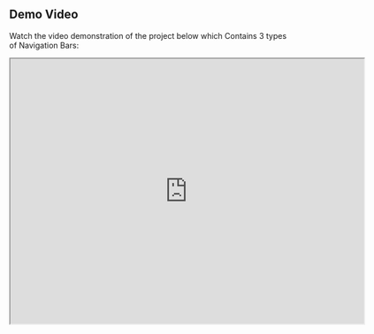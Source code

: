 ## Demo Video

Watch the video demonstration of the project below which Contains 3 types of Navigation Bars:

<iframe src="https://drive.google.com/file/d/1NTGo9sfKFbQgCAPpxlqMKmiv_roAkiI2/preview" width="640" height="480" allow="autoplay"></iframe>
